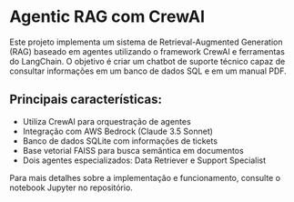 # Agentic RAG com CrewAI

Este projeto implementa um sistema de Retrieval-Augmented Generation (RAG) baseado em agentes utilizando o framework CrewAI e ferramentas do LangChain. O objetivo é criar um chatbot de suporte técnico capaz de consultar informações em um banco de dados SQL e em um manual PDF.

## Principais características:

- Utiliza CrewAI para orquestração de agentes
- Integração com AWS Bedrock (Claude 3.5 Sonnet)
- Banco de dados SQLite com informações de tickets
- Base vetorial FAISS para busca semântica em documentos
- Dois agentes especializados: Data Retriever e Support Specialist

Para mais detalhes sobre a implementação e funcionamento, consulte o notebook Jupyter no repositório.
